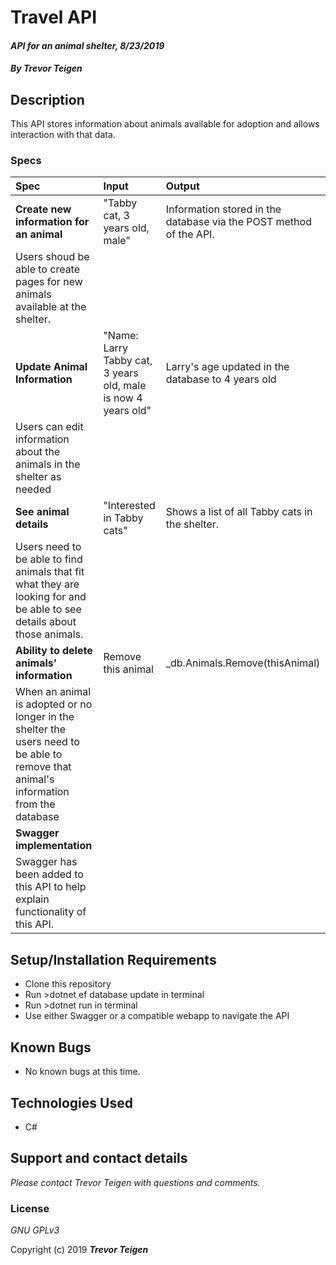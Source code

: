 # Travel API

#### _API for an animal shelter, 8/23/2019_

#### _By **Trevor Teigen**_

## Description

This API stores information about animals available for adoption and allows interaction with that data.

### Specs
| Spec | Input | Output |
| :-------------     | :------------- | :------------- |
| **Create new information for an animal** | "Tabby cat, 3 years old, male" | Information stored in the database via the POST method of the API. |
| Users shoud be able to create pages for new animals available at the shelter. |
| **Update Animal Information** | "Name: Larry Tabby cat, 3 years old, male is now 4 years old" | Larry's age updated in the database to 4 years old |
| Users can edit information about the animals in the shelter as needed |
| **See animal details** | "Interested in Tabby cats" | Shows a list of all Tabby cats in the shelter. |
| Users need to be able to find animals that fit what they are looking for and be able to see details about those animals.|
| **Ability to delete animals' information** | Remove this animal | _db.Animals.Remove(thisAnimal) |
| When an animal is adopted or no longer in the shelter the users need to be able to remove that animal's information from the database| 
| **Swagger implementation** | | |
| Swagger has been added to this API to help explain functionality of this API.| 



## Setup/Installation Requirements

* Clone this repository
* Run >dotnet ef database update in terminal
* Run >dotnet run in terminal
* Use either Swagger or a compatible webapp to navigate the API

## Known Bugs
* No known bugs at this time.

## Technologies Used
* C#


## Support and contact details

_Please contact Trevor Teigen with questions and comments._

### License

*GNU GPLv3*

Copyright (c) 2019 **_Trevor Teigen_**